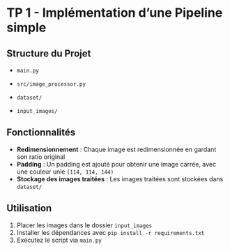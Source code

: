 # TP 1 - Implémentation d’une Pipeline simple



## Structure du Projet

- `main.py`

- `src/image_processor.py`

- `dataset/`

- `input_images/`



## Fonctionnalités

- **Redimensionnement** : Chaque image est redimensionnée en gardant son ratio original
- **Padding** : Un padding est ajouté pour obtenir une image carrée, avec une couleur unie `(114, 114, 144)`
- **Stockage des images traitées** : Les images traitées sont stockées dans `dataset/`

## Utilisation

1. Placer les images dans le dossier `input_images`
2. Installer les dépendances avec `pip install -r requirements.txt`
3. Exécutez le script via `main.py`
